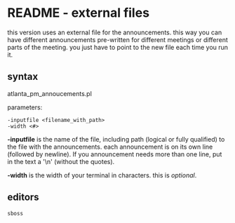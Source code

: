 # README - external files

this version uses an external file for the announcements. this way you can have different announcements pre-written for different meetings or different parts of the meeting. you just have to point to the new file each time you run it.

## syntax
atlanta\_pm\_annoucements.pl <parameters>

parameters:

	-inputfile <filename_with_path>
	-width <#>
	
**-inputfile** is the name of the file, including path (logical or fully qualified) to the file with the announcements.  each announcement is on its own line (followed by newline).  If you announcement needs more than one line, put in the text a '\n' (without the quotes).

**-width** is the width of your terminal in characters.  this is *optional*.



## editors
	sboss
